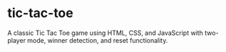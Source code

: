 # tic-tac-toe
A classic Tic Tac Toe game using HTML, CSS, and JavaScript with two-player mode, winner detection, and reset functionality.
